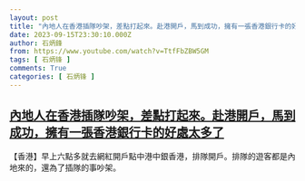 ```yaml
---
layout: post
title: "內地人在香港插隊吵架，差點打起來。赴港開戶，馬到成功，擁有一張香港銀行卡的好處太多了"
date: 2023-09-15T23:30:10.000Z
author: 石炳鋒
from: https://www.youtube.com/watch?v=TtfFbZBW5GM
tags: [ 石炳锋 ]
comments: True
categories: [ 石炳锋 ]
---
```

<!--1694820610000-->
[內地人在香港插隊吵架，差點打起來。赴港開戶，馬到成功，擁有一張香港銀行卡的好處太多了](https://www.youtube.com/watch?v=TtfFbZBW5GM)
------

<div>
【香港】早上六點多就去網紅開戶點中港中銀香港，排隊開戶。排隊的遊客都是內地來的，還為了插隊的事吵架。
</div>
